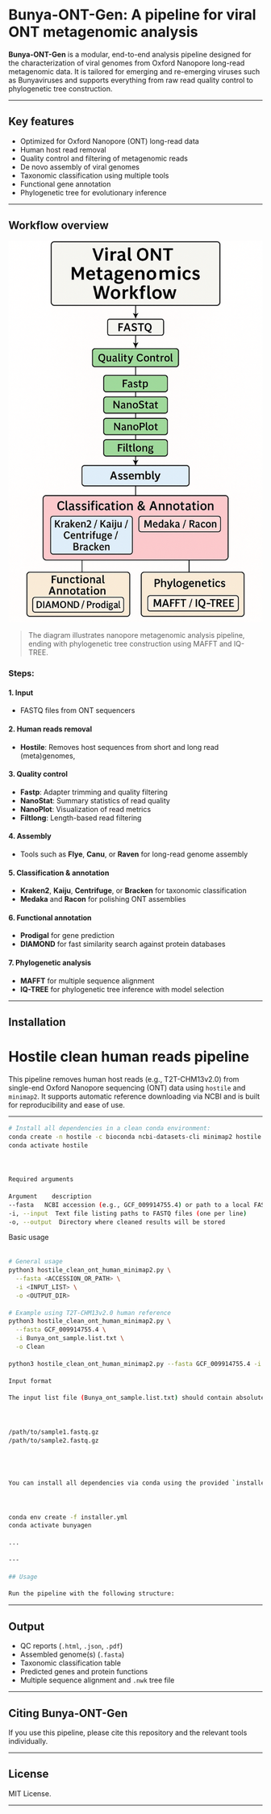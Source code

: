 
# Bunya-ONT-Gen: A pipeline for viral ONT metagenomic analysis

**Bunya-ONT-Gen** is a modular, end-to-end analysis pipeline designed for the characterization of viral genomes from Oxford Nanopore long-read metagenomic data. It is tailored for emerging and re-emerging viruses such as Bunyaviruses and supports everything from raw read quality control to phylogenetic tree construction.

---

## Key features

- Optimized for Oxford Nanopore (ONT) long-read data
- Human host read removal
- Quality control and filtering of metagenomic reads
- De novo assembly of viral genomes
- Taxonomic classification using multiple tools
- Functional gene annotation
- Phylogenetic tree for evolutionary inference


---

## Workflow overview

![BunyaGen Workflow](BunyaGen_Workflow.png)

> The diagram illustrates nanopore metagenomic analysis pipeline, ending with phylogenetic tree construction using MAFFT and IQ-TREE.

### Steps:


#### 1. **Input**
- FASTQ files from ONT sequencers

#### 2. **Human reads removal**
- **Hostile**: Removes host sequences from short and long read (meta)genomes,
  
#### 3. **Quality control**
- **Fastp**: Adapter trimming and quality filtering
- **NanoStat**: Summary statistics of read quality
- **NanoPlot**: Visualization of read metrics
- **Filtlong**: Length-based read filtering

#### 4. **Assembly**
- Tools such as **Flye**, **Canu**, or **Raven** for long-read genome assembly

#### 5. **Classification & annotation**
- **Kraken2**, **Kaiju**, **Centrifuge**, or **Bracken** for taxonomic classification
- **Medaka** and **Racon** for polishing ONT assemblies

#### 6. **Functional annotation**
- **Prodigal** for gene prediction
- **DIAMOND** for fast similarity search against protein databases

#### 7. **Phylogenetic analysis**
- **MAFFT** for multiple sequence alignment
- **IQ-TREE** for phylogenetic tree inference with model selection

---

## Installation

# Hostile clean human reads pipeline

This pipeline removes human host reads (e.g., T2T-CHM13v2.0) from single-end Oxford Nanopore sequencing (ONT) data using `hostile` and `minimap2`. It supports automatic reference downloading via NCBI and is built for reproducibility and ease of use.

---


```bash
# Install all dependencies in a clean conda environment:
conda create -n hostile -c bioconda ncbi-datasets-cli minimap2 hostile
conda activate hostile



Required arguments

Argument	description
--fasta	  NCBI accession (e.g., GCF_009914755.4) or path to a local FASTA reference
-i, --input  Text file listing paths to FASTQ files (one per line)
-o, --output  Directory where cleaned results will be stored


```
Basic usage

```bash

# General usage
python3 hostile_clean_ont_human_minimap2.py \
  --fasta <ACCESSION_OR_PATH> \
  -i <INPUT_LIST> \
  -o <OUTPUT_DIR>

# Example using T2T-CHM13v2.0 human reference
python3 hostile_clean_ont_human_minimap2.py \
  --fasta GCF_009914755.4 \
  -i Bunya_ont_sample.list.txt \
  -o Clean

python3 hostile_clean_ont_human_minimap2.py --fasta GCF_009914755.4 -i Bunya_ont_sample.list.txt -o Clean

Input format

The input list file (Bunya_ont_sample.list.txt) should contain absolute or relative paths to single-end FASTQ files, one per line:



/path/to/sample1.fastq.gz
/path/to/sample2.fastq.gz




You can install all dependencies via conda using the provided `installer.yml`:



conda env create -f installer.yml
conda activate bunyagen

...

---

## Usage

Run the pipeline with the following structure:


```

---

## Output

- QC reports (`.html`, `.json`, `.pdf`)
- Assembled genome(s) (`.fasta`)
- Taxonomic classification table
- Predicted genes and protein functions
- Multiple sequence alignment and `.nwk` tree file

---

## Citing Bunya-ONT-Gen

If you use this pipeline, please cite this repository and the relevant tools individually.

---

## License

MIT License.

---


